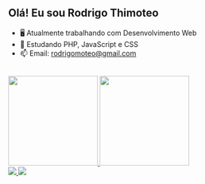 ## Olá! Eu sou Rodrigo Thimoteo

- 🖥️ Atualmente trabalhando com Desenvolvimento Web
- 🌱 Estudando PHP, JavaScript e CSS
- 📫 Email: rodrigomoteo@gmail.com
<br>
<div>
  <a href="#">
    <img height="180em" src="https://github-readme-stats.vercel.app/api?username=rThimoteo&count_private=true&show_icons=true&theme=github_dark" />
    <img height="180em" src="https://github-readme-stats.vercel.app/api/top-langs/?username=anuraghazra&layout=compact&theme=github_dark" />
  </a>
</div>

<div>
  <a href="mailto:rodrigomotoe@gmail.com">
    <img src="https://img.shields.io/badge/Gmail-D14836?style=for-the-badge&logo=gmail&logoColor=white" />
  </a>
  <a href="https://linkedin.com/in/rodrigo-thimoteo">
    <img src="https://img.shields.io/badge/LinkedIn-0077B5?style=for-the-badge&logo=linkedin&logoColor=white" />
  </a>
</div>


